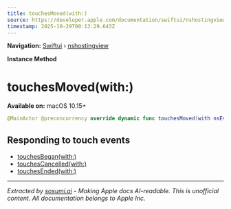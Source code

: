 ```yaml
---
title: touchesMoved(with:)
source: https://developer.apple.com/documentation/swiftui/nshostingview/touchesmoved(with:)
timestamp: 2025-10-29T00:13:29.643Z
---
```


**Navigation:** [Swiftui](/documentation/swiftui) › [nshostingview](/documentation/swiftui/nshostingview)

**Instance Method**

# touchesMoved(with:)

**Available on:** macOS 10.15+

```swift
@MainActor @preconcurrency override dynamic func touchesMoved(with nsEvent: NSEvent)
```

## Responding to touch events

- [touchesBegan(with:)](/documentation/swiftui/nshostingview/touchesbegan(with:))
- [touchesCancelled(with:)](/documentation/swiftui/nshostingview/touchescancelled(with:))
- [touchesEnded(with:)](/documentation/swiftui/nshostingview/touchesended(with:))

---

*Extracted by [sosumi.ai](https://sosumi.ai) - Making Apple docs AI-readable.*
*This is unofficial content. All documentation belongs to Apple Inc.*
